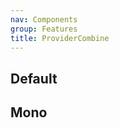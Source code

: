 ```yaml
---
nav: Components
group: Features
title: ProviderCombine
---
```


## Default

<code src="./demos/provider-combine/index.tsx" center></code>

## Mono

<code src="./demos/provider-combine/Mono.tsx" center></code>
